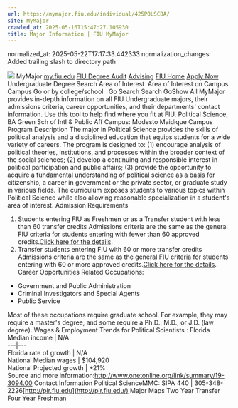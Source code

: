 ```yaml
---
url: https://mymajor.fiu.edu/individual/425POLSCBA/
site: MyMajor
crawled_at: 2025-05-16T15:47:27.105930
title: Major Information | FIU MyMajor
---
```

normalized_at: 2025-05-22T17:17:33.442333
normalization_changes: Added trailing slash to directory path

![](https://mymajor.fiu.edu/assets/logo-T4VPR2BI.png)
MyMajor
[my.fiu.edu](https://my.fiu.edu/)
[FIU Degree Audit](https://dasa.fiu.edu/all-departments/advising/panther-success-hub/panther-degree-audit/)
[Advising](https://advising.fiu.edu)
[FIU Home](https://www.fiu.edu/)
[Apply Now](https://admissions.fiu.edu/)
Undergraduate Degree Search
Area of Interest
​
Area of Interest
on
Campus
​
Campus
Go
or by college/school
​
​
Go
Search
Search
GoShow All
MyMajor provides in-depth information on all FIU Undergraduate majors, their admissions criteria, career opportunities, and their departments' contact information. Use this tool to help find where you fit at FIU.
Political Science,
BA
Green Sch of Intl & Public Aff
Campus:
Modesto Maidique Campus
Program Description
The major in Political Science provides the skills of political analysis and a disciplined education that equips students for a wide variety of careers. The program is designed to: (1) encourage analysis of political theories, institutions, and processes within the broader context of the social sciences; (2) develop a continuing and responsible interest in political participation and public affairs; (3) provide the opportunity to acquire a fundamental understanding of political science as a basis for citizenship, a career in government or the private sector, or graduate study in various fields. The curriculum exposes students to various topics within Political Science while also allowing reasonable specialization in a student's area of interest.
Admission Requirements
1. Students entering FIU as Freshmen or as a Transfer student with less than 60 transfer credits
Admissions criteria are the same as the general FIU criteria for students entering with fewer than 60 approved credits.[Click here for the details](http://admissions.fiu.edu/apply/freshman/).
2. Transfer students entering FIU with 60 or more transfer credits
Admissions criteria are the same as the general FIU criteria for students entering with 60 or more approved credits.[Click here for the details](http://admissions.fiu.edu/apply/transfer/).
Career Opportunities
Related Occupations:
  * Government and Public Administration
  * Criminal Investigators and Special Agents
  * Public Service


Most of these occupations require graduate school. For example, they may require a master's degree, and some require a Ph.D., M.D., or J.D. (law degree).
Wages & Employment Trends for Political Scientists :
Florida Median income | N/A  
---|---  
Florida rate of growth | N/A  
National Median wages | $104,920  
National Projected growth | +21%  
Source and more information:<http://www.onetonline.org/link/summary/19-3094.00>
Contact Information
Political ScienceMMC: SIPA 440 | 305-348-2226[http://pir.fiu.edu](http://pir.fiu.edu/)
Major Maps
Two Year Transfer
Four Year Freshman
